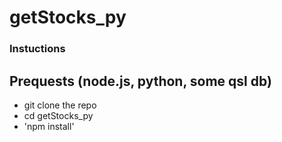 # getStocks_py

### Instuctions

## Prequests (node.js, python, some qsl db)

* git clone the repo
* cd getStocks_py
* 'npm install'

